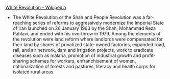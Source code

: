[White Revolution - Wikipedia](https://en.wikipedia.org/wiki/White_Revolution)

- The White Revolution or the Shah and People Revolution was a far-reaching series of reforms to aggressively modernize the Imperial State of Iran launched on 26 January 1963 by the Shah, Mohammad Reza Pahlavi, and ended with his overthrow in 1979. Among the elements of the revolution were land reform where landlords were compensated for their land by shares of privatized state-owned factories, expanded road, rail, and air network, dam and irrigation projects, work to eradicate diseases such as malaria, promotion of industrial growth and profit-sharing schemes for workers, enfranchisement of women, nationalization of forests and pastures, literacy and health corps for isolated rural areas.


